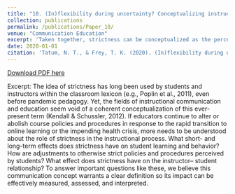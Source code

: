```yaml
---
title: "10. (In)flexibility during uncertainty? Conceptualizing instructor strictness during a global pandemic"
collection: publications
permalink: /publications/Paper_10/
venue: "Communication Education"
excerpt: 'Taken together, strictness can be conceptualized as the perceived inflexibility of an instructor based on their unwavering adherence to instructional policies and procedures.'
date: 2020-01-01
citation: 'Tatum, N. T., & Frey, T. K. (2020). (In)flexibility during uncertainty? Conceptualizing instructor strictness during a global pandemic. <i>Communication Education, 70</i>(2), 214-216. https://doi.org/10.1080/03634523.2020.1857419'
---
```


[Download PDF here](http://tkodyfrey.github.io/files/Inflexibility.pdf)

Excerpt: The idea of strictness has long been used by students and instructors within the classroom lexicon (e.g., Poplin et al., 2011), even before pandemic pedagogy. Yet, the fields of instructional communication and education seem void of a coherent conceptualization of this ever-present term (Kendall & Schussler, 2012). If educators continue to alter or abolish course policies and procedures in response to the rapid transition to online learning or the impending health crisis, more needs to be understood about the role of strictness in the instructional process. What short- and long-term effects does strictness have on student learning and behavior? How are adjustments to otherwise strict policies and procedures perceived by students? What effect does strictness have on the instructor– student relationship? To answer important questions like these, we believe this communication concept warrants a clear definition so its impact can be effectively measured, assessed, and interpreted.
